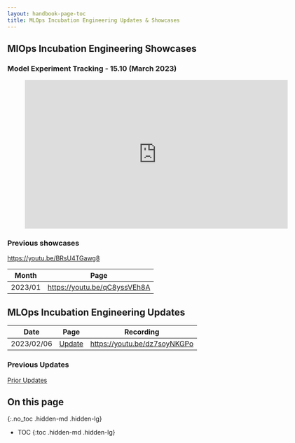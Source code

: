 ```yaml
---
layout: handbook-page-toc
title: MLOps Incubation Engineering Updates & Showcases
---
```


## MlOps Incubation Engineering Showcases

### Model Experiment Tracking - 15.10 (March 2023)

<figure class="video_container">
    <iframe width="600" height="340" src="https://www.youtube.com/embed/BRsU4TGawg8" frameborder="0" allowfullscreen></iframe>
</figure>

### Previous showcases

https://youtu.be/BRsU4TGawg8

| Month    | Page                         |
|----------|------------------------------|
| 2023/01  | https://youtu.be/qC8yssVEh8A |

## MLOps Incubation Engineering Updates 

| Date       | Page                                                                   | Recording                    |
|------------|------------------------------------------------------------------------|------------------------------|
| 2023/02/06 | [Update](/handbook/engineering/development/incubation/mlops/updates/20230206.html) | https://youtu.be/dz7soyNKGPo | 

### Previous Updates

[Prior Updates](https://gitlab.com/gitlab-org/incubation-engineering/mlops/meta/-/issues/16)

## On this page
{:.no_toc .hidden-md .hidden-lg}

- TOC
{:toc .hidden-md .hidden-lg}
